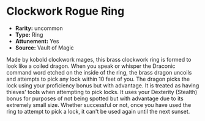 
# Clockwork Rogue Ring

* **Rarity:** uncommon
* **Type:** Ring
* **Attunement:** Yes
* **Source:** Vault of Magic


Made by kobold clockwork mages, this brass clockwork ring is formed to look like a coiled dragon. When you speak or whisper the Draconic command word etched on the inside of the ring, the brass dragon uncoils and attempts to pick any lock within 10 feet of you. The dragon picks the lock using your proficiency bonus but with advantage. It is treated as having thieves' tools when attempting to pick locks. It uses your Dexterity (Stealth) bonus for purposes of not being spotted but with advantage due to its extremely small size. Whether successful or not, once you have used the ring to attempt to pick a lock, it can't be used again until the next sunset.
